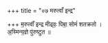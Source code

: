 +++
title = "०७ मरुत्वाँ इन्द्र"

+++
म॒रुत्वाँ॑ इन्द्र मीढ्वः॒ पिबा॒ सोमं॑ शतक्रतो ।  
अ॒स्मिन्य॒ज्ञे पु॑रुष्टुत ॥